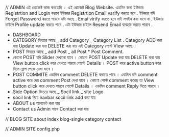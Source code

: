 // ADMIN
এই প্রোজেক্ট কাজ করতেছি । এই প্রোজেক্ট Blog Website. এডমিন জন্য ইউজার Registrtion and Login করবে ইউজার Registrtion Email varify করতে হবে .
ইউজার যদি Forget Password করতে পারবে এটা আছে . Emai virify করতে হবে নাই লগইন করা যাবে না . ইউজার চাইলে Profile update করতে পাবে . এটা ইউজার চাইলে Resend Email ব্যবহার করতে পারবে .

- DASHBOARD
- CATEGORY ভিতরে আছে _ add Category _ Category List . Category ADD করা যায় Update করা যায় DELETE করা যায় এই Category পোস্ট View আছে ।
- POST ভিতরে আছে _ add Post _ all Post \* Post Comment.
- কোনো POST যদি Slider দেখানো যাবে । কোনো POST Update করা যায় DELETE করা যায় View button click করে দেখতে পারবে পোস্টে Details । POST করে active button করে দিলে ব্লোগ পেজে দেখা যাবে ।
- POST COMMITE এডমিন comment DELETE করাতে পাবে । এডমিন যদি comment active করে দেয় comment Post দেখা যাবে । কোণো পোস্ট comment করেছ তা View button click করে দেখতে পারবে পোস্টে Details । এডমিন comment Reply দিতে পারবে ।
- Side Option ভিতরে আছে _ Socil link _ site Logo
- socil link দিয়ে navbar socil link add করা যায়
- ABOUT us আপডেট করা যায়
- Contact us Admin সাথে Contact করা যায়

// BLOG SITE
about
index
blog-single
category
contact

// ADMIN SITE
config.php

